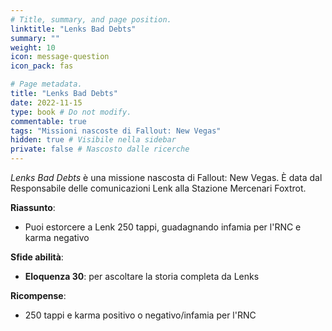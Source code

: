 ```yaml
---
# Title, summary, and page position.
linktitle: "Lenks Bad Debts" 
summary: ""
weight: 10
icon: message-question
icon_pack: fas

# Page metadata.
title: "Lenks Bad Debts"
date: 2022-11-15
type: book # Do not modify.
commentable: true
tags: "Missioni nascoste di Fallout: New Vegas"
hidden: true # Visibile nella sidebar
private: false # Nascosto dalle ricerche
---
```


<div class="fnv">


*Lenks Bad Debts* è una missione nascosta di Fallout: New Vegas. È data dal Responsabile delle comunicazioni Lenk alla Stazione Mercenari Foxtrot.


**Riassunto**:
- Puoi estorcere a Lenk 250 tappi, guadagnando infamia per l'RNC e karma negativo


**Sfide abilità**:
- **Eloquenza 30**: per ascoltare la storia completa da Lenks


**Ricompense**:
- 250 tappi e karma positivo o negativo/infamia per l'RNC


</div>



